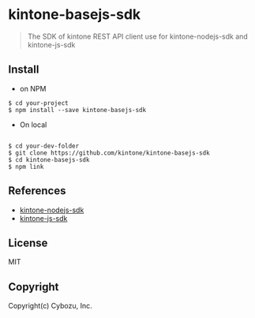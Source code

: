 # kintone-basejs-sdk

> The SDK of kintone REST API client use for kintone-nodejs-sdk and kintone-js-sdk

## Install

- on NPM

```bashshell
$ cd your-project
$ npm install --save kintone-basejs-sdk
```

- On local

```bashshell

$ cd your-dev-folder
$ git clone https://github.com/kintone/kintone-basejs-sdk
$ cd kintone-basejs-sdk
$ npm link
```

## References

- [kintone-nodejs-sdk](https://github.com/kintone/kintone-nodejs-sdk)
- [kintone-js-sdk](https://github.com/kintone/kintone-js-sdk)

## License

MIT

## Copyright

Copyright(c) Cybozu, Inc.
